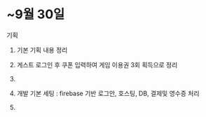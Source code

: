 # ~9월 30일

기획<br>
1) 기본 기획 내용 정리 
2) 게스트 로그인 후 쿠폰 입력하여 게임 이용권 3회 획득으로 정리
3) 


1) 개발 기본 세팅 : firebase 기반 로그안, 호스팅, DB, 결제및 영수증 처리
2) 
